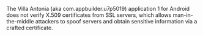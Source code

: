 The Villa Antonia (aka com.appbuilder.u7p5019) application 1 for Android does not verify X.509 certificates from SSL servers, which allows man-in-the-middle attackers to spoof servers and obtain sensitive information via a crafted certificate.